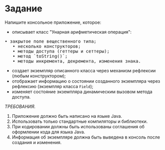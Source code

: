 # Задание
Напишите консольное приложение, которое:
   - описывает класс "Унарная арифметическая операция":
   <pre>• закрытое поле вещественного типа;
   • несколько конструкторов;
   • методы доступа (геттеры и сеттеры);
   • метод `toString()`;
   • методы инкремента, декремента, изменения знака.</pre>
   - создает экземпляр описанного класса через механизм рефлексии
   (любым конструктором);
   - отображает информацию о состоянии созданного экземпляра через
   рефлексию (экземпляр класса `Field`);
   - изменяет состояние экземпляра динамическим вызовом метода
   доступа.
   
   _ТРЕБОВАНИЯ._
   1. Приложение должно быть написано на языке Java.
   2. Использовать только стандартные компиляторы и библиотеки.
   3. При кодировании должны быть использованы соглашения об
   оформлении кода для языка Java.
   4. Информация об экземпляре должна быть выведена в консоль после
   создания и изменения.
